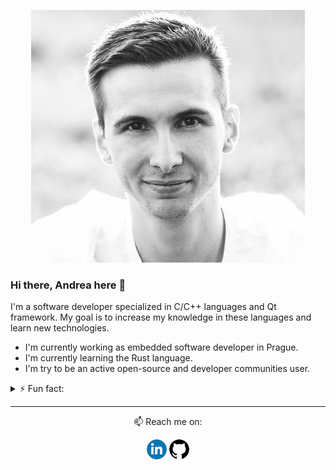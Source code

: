 <p align="center">
    <img src="https://github.com/AndreaRicchi/AndreaRicchi/blob/master/icons/me.jpg?raw=true">
</p>

### Hi there, Andrea here 👋

I'm a software developer specialized in C/C++ languages and Qt framework. My goal is to increase my knowledge in these languages and learn new technologies.

- I'm currently working as embedded software developer in Prague.
- I'm currently learning the Rust language.
- I'm try to be an active open-source and developer communities user.

<details>
  <summary>⚡ Fun fact:</summary>

- I'm a passionate PC videogamer.
- In mean time, I play tennis, whatch film and explore the world.

![My github stats](https://github-readme-stats.vercel.app/api?username=andrearicchi&show_icons=true)
</details>

<hr>
<p align="center">
📫 Reach me on:
  <p align="center">
    <a href="https://www.linkedin.com/in/andrea-ricchi/" alt="LinkedIn"><img src="https://github.com/AndreaRicchi/AndreaRicchi/blob/master/icons/linkedin-32.jpg?raw=true"></a>
    <a href="https://github.com/AndreaRicchi" alt="GitHub"><img src="https://github.com/AndreaRicchi/AndreaRicchi/blob/master/icons/github-32.jpg?raw=true"></a>
  </p>
</p>

<!--
**AndreaRicchi/AndreaRicchi** is a ✨ _special_ ✨ repository because its `README.md` (this file) appears on your GitHub profile.

Here are some ideas to get you started:

- 🔭 I’m currently working on ...
- 🌱 I’m currently learning ...
- 👯 I’m looking to collaborate on ...
- 🤔 I’m looking for help with ...
- 💬 Ask me about ...
- 📫 How to reach me: ...
- 😄 Pronouns: ...
- ⚡ Fun fact: ...
-->
